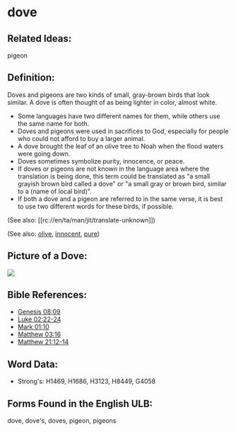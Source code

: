 # dove

## Related Ideas:

pigeon


## Definition:

Doves and pigeons are two kinds of small, gray-brown birds that look similar. A dove is often thought of as being lighter in color, almost white.

* Some languages have two different names for them, while others use the same name for both.
* Doves and pigeons were used in sacrifices to God, especially for people who could not afford to buy a larger animal.
* A dove brought the leaf of an olive tree to Noah when the flood waters were going down.
* Doves sometimes symbolize purity, innocence, or peace.
* If doves or pigeons are not known in the language area where the translation is being done, this term could be translated as "a small grayish brown bird called a dove" or "a small gray or brown bird, similar to a (name of local bird)".
* If both a dove and a pigeon are referred to in the same verse, it is best to use two different words for these birds, if possible.

(See also: [[rc://en/ta/man/jit/translate-unknown]])

(See also: [olive](../other/olive.md), [innocent](../kt/innocent.md), [pure](../kt/purify.md))

## Picture of a Dove:

<a href="https://content.bibletranslationtools.org/WycliffeAssociates/en_tw/raw/branch/master/PNGs/d/Dove.png"><img src="https://content.bibletranslationtools.org/WycliffeAssociates/en_tw/raw/branch/master/PNGs/d/Dove.png" ></a>

## Bible References:

* [Genesis 08:09](rc://en/tn/help/gen/08/09)
* [Luke 02:22-24](rc://en/tn/help/luk/02/22)
* [Mark 01:10](rc://en/tn/help/mrk/01/10)
* [Matthew 03:16](rc://en/tn/help/mat/03/16)
* [Matthew 21:12-14](rc://en/tn/help/mat/21/12)

## Word Data:

* Strong's: H1469, H1686, H3123, H8449, G4058

## Forms Found in the English ULB:

dove, dove's, doves, pigeon, pigeons


